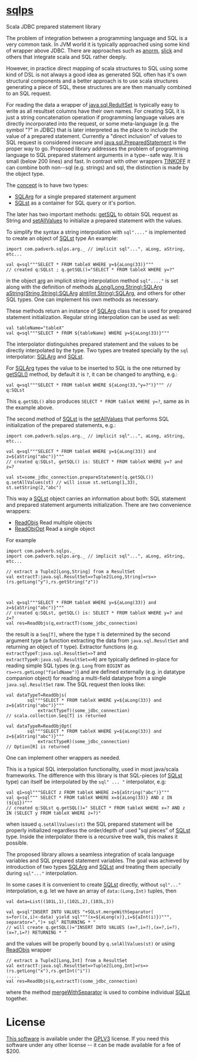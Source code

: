 # [sqlps](https://github.com/mal19992/sqlps)
Scala JDBC prepared statement library


The problem of integration between a programming language and SQL is a very common task.
In JVM world it is typically approached using some kind of wrapper above JDBC.
There are approaches such as
[anorm](http://playframework.github.io/anorm/),
[slick](https://scala-slick.org/doc/3.2.1/sql.html)
and others that integrate scala and SQL rather deeply.

However, in practice direct mapping of scala structures
to SQL using some kind of DSL
is not always a good idea as generated SQL often has it's own
structural components and a better approach is to
use scala structures generating a piece of SQL, these structures are 
are then manually combined to an SQL request.

For reading the data a wrapper of
[java.sql.RedultSet](https://docs.oracle.com/en/java/javase/17/docs/api/java.sql/java/sql/ResultSet.html)
is typically easy to write as all resultset columns have their own names.
For creating SQL it is just a string concatenation operation
if programming language values are directly incorporated into the request,
or some meta-language (e.g. the symbol "?" in JDBC) that is later
interpreted as the place to include the value of a prepared statement.
Currently a "direct inclusion" of values to SQL request is considered insecure and
[java.sql.PreparedStatement](https://docs.oracle.com/en/java/javase/17/docs/api/java.sql/java/sql/PreparedStatement.html)
is the proper way to go.
Proposed library addresses the problem of programming language to SQL prepared statement arguments
in a type--safe way. It is small (below 200 lines) and fast.
In contrast with other wrappers
[TINKOFF](https://habr.com/ru/company/tinkoff/blog/193396/)
it can combine both non--sql (e.g. strings) and sql, the distinction
is made by the object type.

The
[concept](https://mal19992.github.io/sqlps/)
is to have two types:
* [SQLArg](https://mal19992.github.io/sqlps/docs/api/com/padverb/sqlps/SQLArg.html) for a single prepared statement argument
* [SQLst](https://mal19992.github.io/sqlps/docs/api/com/padverb/sqlps/SQLst.html) as a container for SQL query or it's portion.

The later has two important methods:
[getSQL](https://mal19992.github.io/sqlps/docs/api/com/padverb/sqlps/SQLst.html#getSQL():String) to obtain SQL request as String and
[setAllValues](https://mal19992.github.io/sqlps/docs/api/com/padverb/sqlps/SQLst.html#setAllValues(s:java.sql.PreparedStatement):Int) to initialize a prepared statement with the values.

To simplify the syntax a string interpolation with `sql"...."` is implemented
to create an object of
[SQLst](https://mal19992.github.io/sqlps/docs/api/com/padverb/sqlps/SQLst.html)
type
An example:
```
import com.padverb.sqlps.arg._ // implicit sql"...", aLong, aString, etc...

val q=sql"""SELECT * FROM tableX WHERE y=${aLong(33)}"""
// created q:SQLst ; q.getSQL()="SELECT * FROM tableX WHERE y=?"
```
in the object [arg](https://mal19992.github.io/sqlps/docs/api/com/padverb/sqlps/arg$.html)
an implicit string interpolation method `sql"...."` is set
along with the definition of methods
[aLong(Long,String):SQLArg](https://mal19992.github.io/sqlps/docs/api/com/padverb/sqlps/arg$.html#aLong(Long,String):SQLArg)
[aString(String,String):SQLArg](https://mal19992.github.io/sqlps/docs/api/com/padverb/sqlps/arg$.html#aString(String,String):SQLArg)
[aInt(Int,String):SQLArg](https://mal19992.github.io/sqlps/docs/api/com/padverb/sqlps/arg$.html#aInt(Int,String):SQLArg), and others for other SQL types. One can implement his own methods as necessary.

These methods return an instance of
[SQLArg](https://mal19992.github.io/sqlps/docs/api/com/padverb/sqlps/SQLArg.html)
class that is used for prepared statement initialization.
Regular string interpolation can be used as well:
```
val tableName="tableX"
val q=sql"""SELECT * FROM ${tableName} WHERE y=${aLong(33)}"""
```
The interpolator distinguishes prepared statement and the values
to be directly interpolated by the type. Two types
are treated specially by the `sql` interpolator:
[SQLArg](https://mal19992.github.io/sqlps/docs/api/com/padverb/sqlps/SQLArg.html)
and
[SQLst](https://mal19992.github.io/sqlps/docs/api/com/padverb/sqlps/SQLst.html).

For [SQLArg](https://mal19992.github.io/sqlps/docs/api/com/padverb/sqlps/SQLArg.html)
types the value to be inserted to SQL is the one returned by 
[getSQL()](https://mal19992.github.io/sqlps/docs/api/com/padverb/sqlps/SQLArg.html#getSQL():String) method, by default it is `?`, it can be changed to anything, e.g.:
```
val q=sql"""SELECT * FROM tableX WHERE ${aLong(33,"y=?")}""" // q:SQLst
```
This `q.getSQL()` also produces
`SELECT * FROM tableX WHERE y=?`,
same as in the example above.

The second method of
[SQLst](https://mal19992.github.io/sqlps/docs/api/com/padverb/sqlps/SQLst.html)
is the
[setAllValues](https://mal19992.github.io/sqlps/docs/api/com/padverb/sqlps/SQLst.html#setAllValues(s:java.sql.PreparedStatement):Int)
that performs SQL initialization of the prepared statements, e.g.:
```
import com.padverb.sqlps.arg._ // implicit sql"...", aLong, aString, etc...

val q=sql"""SELECT * FROM tableX WHERE y=${aLong(33)} and z=${aString("abc")}"""
// created q:SQLst, getSQL() is: SELECT * FROM tableX WHERE y=? and z=?

val st=some_jdbc_connection.prepareStatement(q.getSQL())
q.setAllValues(st) // will issue st.setLong(1,33), st.setString(2,"abc")
```

This way a
[SQLst](https://mal19992.github.io/sqlps/docs/api/com/padverb/sqlps/SQLst.html)
object carries an information about both: SQL statement and prepared statement arguments initialization.
There are two convenience wrappers:
* [ReadObjs](https://mal19992.github.io/sqlps/docs/api/com/padverb/sqlps/ReadObjs$.html) Read multiple objects
* [ReadObjOpt](https://mal19992.github.io/sqlps/docs/api/com/padverb/sqlps/ReadObjOpt$.html) Read a single object

For example
```
import com.padverb.sqlps._
import com.padverb.sqlps.arg._ // implicit sql"...", aLong, aString, etc...

// extract a Tuple2[Long,String] from a ResultSet
val extractT:java.sql.ResultSet=>Tuple2[Long,String]=rs=>(rs.getLong("y"),rs.getString("z"))



val q=sql"""SELECT * FROM tableX WHERE y=${aLong(33)} and z=${aString("abc")}"""
// created q:SQLst, getSQL() is: SELECT * FROM tableX WHERE y=? and z=?
val res=ReadObjs(q,extractT)(some_jdbc_connection)
```
the result is a `Seq[T]`, where the type `T`
is determined by the second argument type (a function extracting
the data from `java.sql.ResultSet` and returning an object of `T` type).
Extractor functions (e.g. `extractTypeT:java.sql.ResultSet=>T` and `extractTypeR:java.sql.ResultSet=>R`)
are typically defined in-place for reading simple SQL types (e.g. `Long` from `BIGINT` as `rs=>rs.getLong("fieldName")`) and are defined externally (e.g. in datatype companion object)
for reading a multi-field datatype from a single `java.sql.ResultSet` raw. The SQL request then looks like:
```
val dataTypeT=ReadObjs(
		sql"""SELECT * FROM tableX WHERE y=${aLong(33)} and z=${aString("abc")}"""
    		extractTypeT)(some_jdbc_connection)
// scala.collection.Seq[T] is returned

val dataTypeR=ReadObjOpt(
		sql"""SELECT * FROM tableX WHERE y=${aLong(33)} and z=${aString("abc")}"""
    		extractTypeR)(some_jdbc_connection)
// Option[R] is returned
```
One can implement other wrappers as needed.

This is a typical SQL interpolation functionality, used in most java/scala frameworks. 
The difference with this library is that SQL-pieces (of
[SQLst](https://mal19992.github.io/sqlps/docs/api/com/padverb/sqlps/SQLst.html)
type) can itself be interpolated by the `sql" ... "` interpolator,
e.g:
```
val q1=sql"""SELECT z FROM tableX WHERE z=${aString("abc")}"""
val q=sql""" SELECT * FROM tableX WHERE x=${aLong(33)} AND z IN (${q1})"""
// created q:SQLst q.getSQL()=" SELECT * FROM tableX WHERE x=? AND z IN (SELECT y FROM tableX WHERE z=?)"
```
when issued `q.setAllValues(st)` the SQL prepared statement will be properly initialized regardless the
order/depth of used "sql pieces" of [SQLst](https://mal19992.github.io/sqlps/docs/api/com/padverb/sqlps/SQLst.html) type. Inside the interpolator there is a recursive tree walk, this makes it possible.

The proposed library allows a seamless integration
of scala language variables and SQL prepared statement variables.
The goal was achieved by introduction of two types
[SQLArg](https://mal19992.github.io/sqlps/docs/api/com/padverb/sqlps/SQLArg.html)
and
[SQLst](https://mal19992.github.io/sqlps/docs/api/com/padverb/sqlps/SQLst.html)
and treating them specially during `sql"..."` interpolation.

In some cases
it is convenient to create
[SQLst](https://mal19992.github.io/sqlps/docs/api/com/padverb/sqlps/SQLst.html)
directly, without `sql"..."` interpolation, e.g. let we have an array of `data:(Long,Int)` tuples,
then
```
val data=List((101L,1),(102L,2),(103L,3))

val q=sql"INSERT INTO VALUES "+SQLst.mergeWithSeparator(
s=for((x,i)<-data) yield sql"""(x=${aLong(x)},i=${aInt(i)})""",
separator=",")+ sql" RETURNING * "
// will create q.getSQL()="INSERT INTO VALUES (x=?,i=?),(x=?,i=?),(x=?,i=?) RETURNING * "
```
and the values will be properly bound by `q.selAllValues(st)` or using 
[ReadObjs](https://mal19992.github.io/sqlps/docs/api/com/padverb/sqlps/ReadObjs$.html)
wrapper
```
// extract a Tuple2[Long,Int] from a ResultSet
val extractT:java.sql.ResultSet=>Tuple2[Long,Int]=rs=>(rs.getLong("x"),rs.getInt("i"))
.....
val res=ReadObjs(q,extractT)(some_jdbc_connection)
```
where the method
[mergeWithSeparator](https://mal19992.github.io/sqlps/docs/api/com/padverb/sqlps/SQLst$.html#mergeWithSeparator(Seq[SQLst],String):SQLst)
is used to combine individual
[SQLst](https://mal19992.github.io/sqlps/docs/api/com/padverb/sqlps/SQLst.html)
together.

# License
[This software](https://github.com/mal19992/sqlps) is available under the
[GPLV3](https://github.com/mal19992/sqlps/blob/master/LICENSE)
license. If you need this software under
any other license -- it can be made available
for a fee of $200.